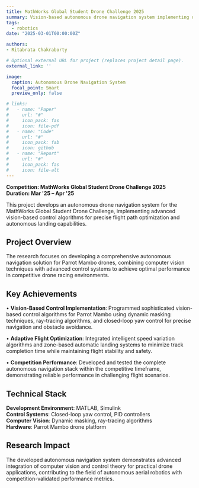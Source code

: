 ```yaml
---
title: MathWorks Global Student Drone Challenge 2025
summary: Vision-based autonomous drone navigation system implementing dynamic masking, ray-tracing, and closed-loop control for optimized track completion in competitive environments.
tags:
  - robotics
date: "2025-03-01T00:00:00Z"

authors:
- Ritabrata Chakraborty

# Optional external URL for project (replaces project detail page).
external_link: ''

image:
  caption: Autonomous Drone Navigation System
  focal_point: Smart
  preview_only: false

# links:
#   - name: "Paper"
#     url: "#"
#     icon_pack: fas
#     icon: file-pdf
#   - name: "Code"
#     url: "#"
#     icon_pack: fab
#     icon: github
#   - name: "Report"
#     url: "#"
#     icon_pack: fas
#     icon: file-alt
---
```


**Competition: MathWorks Global Student Drone Challenge 2025**  
**Duration: Mar '25 – Apr '25**

This project develops an autonomous drone navigation system for the MathWorks Global Student Drone Challenge, implementing advanced vision-based control algorithms for precise flight path optimization and autonomous landing capabilities.

## Project Overview

The research focuses on developing a comprehensive autonomous navigation solution for Parrot Mambo drones, combining computer vision techniques with advanced control systems to achieve optimal performance in competitive drone racing environments.

## Key Achievements

• **Vision-Based Control Implementation**: Programmed sophisticated vision-based control algorithms for Parrot Mambo using dynamic masking techniques, ray-tracing algorithms, and closed-loop yaw control for precise navigation and obstacle avoidance.

• **Adaptive Flight Optimization**: Integrated intelligent speed variation algorithms and zone-based automatic landing systems to minimize track completion time while maintaining flight stability and safety.

• **Competition Performance**: Developed and tested the complete autonomous navigation stack within the competitive timeframe, demonstrating reliable performance in challenging flight scenarios.

## Technical Stack

**Development Environment**: MATLAB, Simulink  
**Control Systems**: Closed-loop yaw control, PID controllers  
**Computer Vision**: Dynamic masking, ray-tracing algorithms  
**Hardware**: Parrot Mambo drone platform

## Research Impact

The developed autonomous navigation system demonstrates advanced integration of computer vision and control theory for practical drone applications, contributing to the field of autonomous aerial robotics with competition-validated performance metrics.
